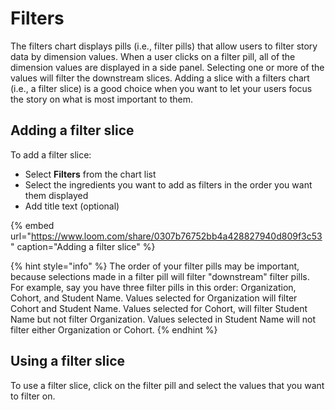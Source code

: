 # Filters

The filters chart displays pills \(i.e., filter pills\) that allow users to filter story data by dimension values. When a user clicks on a filter pill, all of the dimension values are displayed in a side panel. Selecting one or more of the values will filter the downstream slices. Adding a slice with a filters chart \(i.e., a filter slice\) is a good choice when you want to let your users focus the story on what is most important to them. 

## Adding a filter slice

To add a filter slice:

* Select **Filters** from the chart list
* Select the ingredients you want to add as filters in the order you want them displayed
* Add title text \(optional\)

{% embed url="https://www.loom.com/share/0307b76752bb4a428827940d809f3c53" caption="Adding a filter slice" %}

{% hint style="info" %}
The order of your filter pills may be important, because selections made in a filter pill will filter "downstream" filter pills. For example, say you have three filter pills in this order: Organization, Cohort, and Student Name. Values selected for Organization will filter Cohort and Student Name. Values selected for Cohort, will filter Student Name but not filter Organization. Values selected in Student Name will not filter either Organization or Cohort. 
{% endhint %}

## Using a filter slice

To use a filter slice, click on the filter pill and select the values that you want to filter on. 

